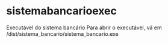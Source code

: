 # sistemabancarioexec
Executável do sistema bancário
Para abrir o executável, vá em /dist/sistema_bancario/sistema_bancario.exe
